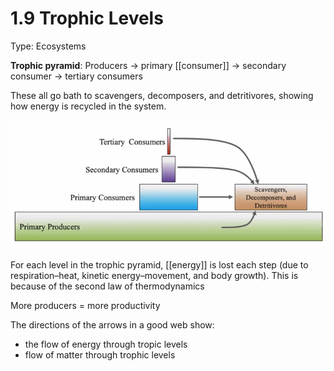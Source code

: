 # 1.9 Trophic Levels

Type: Ecosystems

**Trophic pyramid**: Producers → primary [[consumer]] → secondary consumer → tertiary consumers 

These all go bath to scavengers, decomposers, and detritivores, showing how energy is recycled in the system.

![assets/1%209%20Trophic%20Levels%20a6cd7c090d49473491f79568990d6736/Screen_Shot_2021-05-15_at_4.40.31_PM.png](../.assets/Screen_Shot_2021-05-15_at_4.40.31_PM.png)

For each level in the trophic pyramid, [[energy]] is lost each step (due to respiration–heat, kinetic energy–movement, and body growth). This is because of the second law of thermodynamics

More producers = more productivity

The directions of the arrows in a good web show:

- the flow of energy through tropic levels
- flow of matter through trophic levels